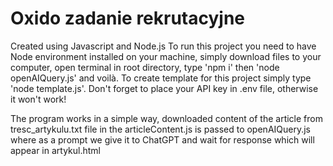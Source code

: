 # Oxido zadanie rekrutacyjne
Created using Javascript and Node.js
To run this project you need to have Node environment installed on your machine,
simply download files to your computer, open terminal in root directory, 
type 'npm i' then 'node openAIQuery.js' and voilà.
To create template for this project simply type 'node template.js'.
Don't forget to place your API key in .env file, otherwise it won't work!

The program works in a simple way, downloaded content of the article from tresc_artykulu.txt file in the articleContent.js 
is passed to openAIQuery.js where as a prompt we give it to ChatGPT and wait for response which will appear in artykul.html 